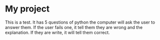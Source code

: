 # My project
This is a test. It has 5 questions of python the computer will ask the user to answer them. If the user fails one, it tell them they are wrong and the explanation.
If they are write, it will tell them correct.